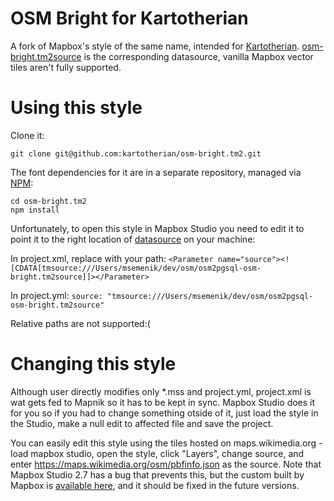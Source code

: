 # OSM Bright for Kartotherian

A fork of Mapbox's style of the same name, intended for [Kartotherian](https://github.com/kartotherian). [osm-bright.tm2source](https://github.com/kartotherian/osm-bright.tm2) is the corresponding datasource, vanilla Mapbox vector tiles aren't fully supported.

# Using this style

Clone it:

```git clone git@github.com:kartotherian/osm-bright.tm2.git```

The font dependencies for it are in a separate repository, managed via [NPM](https://www.npmjs.com/):

```
cd osm-bright.tm2
npm install
```

Unfortunately, to open this style in Mapbox Studio you need to edit it to point it to the right location of [datasource](https://github.com/kartotherian/osm-bright.tm2) on your machine:

In project.xml, replace with your path:
```<Parameter name="source"><![CDATA[tmsource:///Users/msemenik/dev/osm/osm2pgsql-osm-bright.tm2source]]></Parameter>```

In project.yml:
```source: "tmsource:///Users/msemenik/dev/osm/osm2pgsql-osm-bright.tm2source"```

Relative paths are not supported:(

# Changing this style
Although user directly modifies only *.mss and project.yml, project.xml is wat gets fed to Mapnik so it has to be kept in sync. Mapbox Studio does it for you so if you had to change something otside of it, just load the style in the Studio, make a null edit to affected file and save the project.

You can easily edit this style using the tiles hosted on maps.wikimedia.org - load mapbox studio, open the style, click "Layers", change source, and enter https://maps.wikimedia.org/osm/pbfinfo.json as the source.  Note that Mapbox Studio 2.7 has a bug that prevents this, but the custom built by Mapbox is  [available here](https://github.com/mapbox/mapbox-studio/issues/1268#issuecomment-135673871), and it should be fixed in the future versions.
